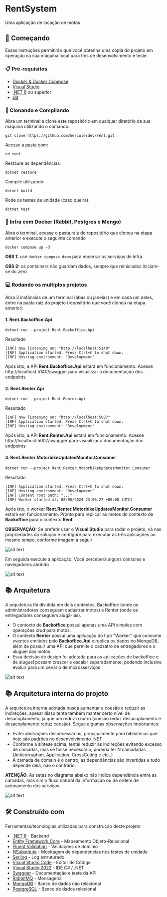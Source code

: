 
# RentSystem
Uma aplicação de locação de motos

## 🚀 Começando
Essas instruções permitirão que você obtenha uma cópia do projeto em operação na sua máquina local para fins de desenvolvimento e teste.

### 📋 Pré-requisitos
* [Docker & Docker Compose](https://docs.docker.com/get-docker/)
* [Visual Studio](https://visualstudio.microsoft.com/pt-br/launch/)
* [.NET 8](https://dotnet.microsoft.com/download/dotnet/8.0) ou superior
* [Git](https://git-scm.com/downloads)

### 🔧 Clonando e Compilando
Abra um terminal e clone este repositório em qualquer diretório da sua máquina utilizando o comando:
```
git clone https://github.com/herculesdev/rent.git
```

Acesse a pasta com:
```
cd rent
```
Restaure as dependências:
```
dotnet restore
```

Compile utilizando:
```
dotnet build
```

Rode os testes de unidade (caso queira):
```
dotnet test
```
### 🐋 Infra com Docker (Rabbit, Postgres e Mongo)
Abra o terminal, acesse o pasta raiz do repositório que clonou na etapa anterior e execute o seguinte comando

```
docker compose up -d
```
**OBS 1:** use `docker compose down` para encerrar os serviços de infra.

**OBS 2:** os containers não guardam dados, sempre que reiniciados iniciam-se do zero

### 💻 Rodando os multiplos projetos
Abra 3 instâncias de um terminal (abas ou janelas) e em cada um deles, entre na pasta raiz do projeto (repositório que você clonou na etapa anterior)

#### 1. Rent.Backoffice.Api
```
dotnet run --project Rent.Backoffice.Api
```
Resultado
```
[INF] Now listening on: "http://localhost:5140"
[INF] Application started. Press Ctrl+C to shut down.
[INF] Hosting environment: "Development"
```

Após isto, a API **Rent.Backoffice.Api** estará em funcionamento. Acesse http://localhost:5140/swagger para visualizar a documentação dos endpoints


#### 2. Rent.Renter.Api
```
dotnet run --project Rent.Renter.Api
```
Resultado
```
[INF] Now listening on: "http://localhost:5007"
[INF] Application started. Press Ctrl+C to shut down.
[INF] Hosting environment: "Development"
```

Após isto, a API **Rent.Renter.Api** estará em funcionamento. Acesse http://localhost:5007/swagger para visualizar a documentação dos endpoints

#### 3. Rent.Renter.MotorbikeUpdatesMonitor.Consumer
```
dotnet run --project Rent.Renter.MotorbikeUpdatesMonitor.Consumer
```
Resultado
```
[INF] Application started. Press Ctrl+C to shut down.
[INF] Hosting environment: "Development"
[INF] Content root path: "..."
[INF] Worker started at: 08/05/2024 23:06:27 +00:00 (UTC)
```

Após isto, o worker **Rent.Renter.MotorbikeUpdatesMonitor.Consumer** estará em funcionamento. Pronto para replicar as motos do contexto de **Backoffice** para o contexto **Rent**

**OBSERVAÇÃO:** Se preferir usar o **Visual Studio** para rodar o projeto, vá nas propriedades da solução e configure para executar as três aplicações ao mesmo tempo, conforme imagem a seguir

![alt text](image.png)

Em seguida execute a aplicação. Você perceberá alguns consoles e navegadores abrindo

![alt text](image-1.png)


## 📚 Arquitetura
A arquitetura foi dividida em dois contextos, Backoffice (onde os administradores conseguem cadastrar motos) e Renter (onde os entregadores conseguem alugá-las).

- O contexto de **Backoffice** possui apenas uma API simples com operações crud para motos.
- O contexto **Renter** possui uma aplicação do tipo "Worker" que consome eventos emitidos pelo **Backoffice.Api** e replica os dados no MongoDB, além de possuir uma API que permite o cadsatro de entregadores e o aluguel das motos
- Essa decisão de design foi adotada para as aplicações de backoffice e de aluguel possam crescer e escalar separadamente, podendo inclusive evoluir para um cenário de microsserviços

![alt text](arquitetura.jpg)

## 📚 Arquitetura interna do projeto
A arquitetura interna adotada busca aumentar a coesão e reduzir as indireções, apesar disso tenta também manter certo nível de desacoplamento, já que um reduz o outro (coesão reduz desacoplamento e desacoplamento reduz coesão). Segue algumas observações importantes:
- Evitei abstrações desnecessárias, principalmente para bibliotecas que hoje são padrões no desenvolvimento .NET
- Conforme a síntese acima, tentei reduzir as indireções evitando excesso de camadas, mas se fosse necessário, poderia ter N camadadas (Anticorruption, Application, CrossCuting e etc..)
- A camada de domain é o centro, as dependências são invertidas e tudo depende dela, não o contrário.

**ATENÇÃO**: As setas no diagrama abaixo não indica dependência entre as camadas, mas sim o fluxo natural da informação ou de ordem de acionamento dos serviços.

![alt text](image-2.png)

## 🛠️ Construído com
Ferramentas/tecnologias utilizadas para construção deste projeto

* [.NET 8](https://dotnet.microsoft.com/download/dotnet/8.0) - Backend
* [Entity Framework Core](https://docs.microsoft.com/pt-br/ef/core/) - Mapeamento Objeto-Relacional
* [Fluent Validation](https://github.com/FluentValidation/FluentValidation) - Validações de domínio
* [NSubstitute](https://github.com/nsubstitute/NSubstitute) - Mockagem de dependencias nos testes de unidade
* [Serilog](https://serilog.net/) -  Log estruturado
* [Visual Studio Code](https://code.visualstudio.com/) - Editor de Código
* [Visual Studio 2022](https://visualstudio.microsoft.com/pt-br/launch/) - IDE C# / .NET
* [Swagger](https://swagger.io/) - Documentação e teste da API
* [RabbitMQ](https://www.rabbitmq.com/) - Mensageria
* [MongoDB](https://www.mongodb.com/) - Banco de dados não relacional
* [PostgreSQL](https://www.postgresql.org/) - Banco de dados relacional